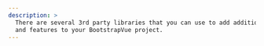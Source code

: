 ```yaml
---
description: >
  There are several 3rd party libraries that you can use to add additional functionality
  and features to your BootstrapVue project.
---
```

